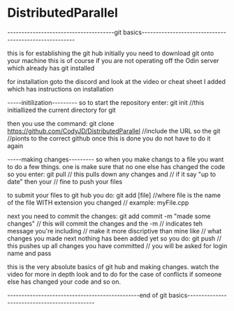 # DistributedParallel


--------------------------------------git basics------------------------------------------------------

this is for establishing the git hub initially you need to download git onto your machine
this is of course if you are not operating off the Odin server which already has git installed

for installation goto the discord and look at the video or cheat sheet I added which has 
instructions on installation

-----initilization---------
so to start the repository enter: 
git init //this initiallized the current directory for git

then you use the command: 
git clone https://github.com/CodyJD/DistributedParallel //include the URL so the git
                                                        //pionts to the correct github
once this is done you do not have to do it again

-----making changes---------
so when you make changs to a file you want to do a few things. one is make sure that no one else 
has changed the code so you enter: 
git pull // this pulls down any changes and
         // if it say "up to date" then your 
         // fine to push your files

to submit your files to git hub you do: 
git add [file] //where file is the name of the file WITH extension you changed
               // example: myFile.cpp
                                                       
next you need to commit the changes: 
git add commit -m "made some changes" // this will commit the changes and the -m
                                      // indicates teh message you're including
                                      // make it more discriptive than mine like 
                                      // what changes you made
next nothing has been added yet so you do:
git push // this pushes up all changes you have committed
         // you will be asked for login name and pass

this is the very absolute basics of git hub and making changes. watch the video for more in depth look and
to do for the case of conflicts if someone else has changed your code and so on.

-----------------------------------------------end of git basics---------------------------------------------
